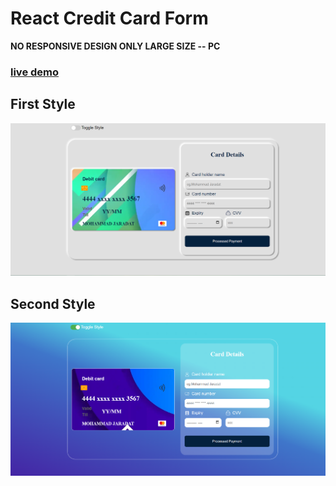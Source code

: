 # React Credit Card Form

**NO RESPONSIVE DESIGN ONLY LARGE SIZE -- PC**

### [live demo](https://voluble-alfajores-a48618.netlify.app/)

## First Style

![card-1](./image/card-1.PNG)

## Second Style

![card-2](./image/card-2.PNG)
